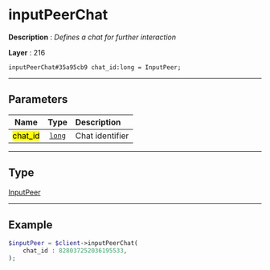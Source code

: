 # inputPeerChat

**Description** : *Defines a chat for further interaction*

**Layer** : 216

```tl
inputPeerChat#35a95cb9 chat_id:long = InputPeer;
```

---

## Parameters

| Name | Type | Description |
| :---: | :---: | :--- |
| <mark>chat_id</mark> | [`long`](type/long) | Chat identifier |

---

## Type

[InputPeer](type/InputPeer)

---

## Example

```php
$inputPeer = $client->inputPeerChat(
	chat_id : 828037252036195533,
);
```